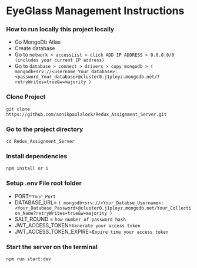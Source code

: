 # EyeGlass Management Instructions

### How to run locally this project locally

- Go MongoDb Atlas
- Create database
- Go to `network > accessList > click ADD IP ADDRESS > 0.0.0.0/0 (includes your current IP address)`
- Go to `database > connect > drivers > copy mongodb > ( mongodb+srv://<username_Your_database>:<password_Your_database>@cluster0.j1ployz.mongodb.net/?retryWrites=true&w=majority )`

### Clone Project

`git clone https://github.com/aonikpaulalock/Redux_Assignment_Server.git`

### Go to the project directory

`cd Redux_Assignment_Server`

### Install dependencies

`npm install or i`

### Setup .env File root folder

- PORT=`Your_Port`
- DATABASE_URL= `( mongodb+srv://<Your_Databse_Username>:<Your_Database_Password>@cluster0.j1ployz.mongodb.net/Your_Collection_Name?retryWrites=true&w=majority )`
- SALT_ROUND = `how number of password hash`
- JWT_ACCESS_TOKEN=`Generate your access token`
- JWT_ACCESS_TOKEN_EXPIRE=`Expire time your access token`

### Start the server on the terminal

`npm run start:dev`
